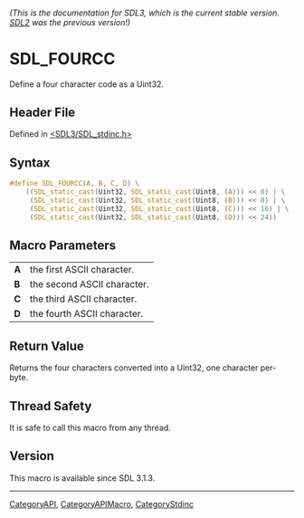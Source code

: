 ###### (This is the documentation for SDL3, which is the current stable version. [SDL2](https://wiki.libsdl.org/SDL2/) was the previous version!)
# SDL_FOURCC

Define a four character code as a Uint32.

## Header File

Defined in [<SDL3/SDL_stdinc.h>](https://github.com/libsdl-org/SDL/blob/main/include/SDL3/SDL_stdinc.h)

## Syntax

```c
#define SDL_FOURCC(A, B, C, D) \
    ((SDL_static_cast(Uint32, SDL_static_cast(Uint8, (A))) << 0) | \
     (SDL_static_cast(Uint32, SDL_static_cast(Uint8, (B))) << 8) | \
     (SDL_static_cast(Uint32, SDL_static_cast(Uint8, (C))) << 16) | \
     (SDL_static_cast(Uint32, SDL_static_cast(Uint8, (D))) << 24))
```

## Macro Parameters

|       |                             |
| ----- | --------------------------- |
| **A** | the first ASCII character.  |
| **B** | the second ASCII character. |
| **C** | the third ASCII character.  |
| **D** | the fourth ASCII character. |

## Return Value

Returns the four characters converted into a Uint32, one character
per-byte.

## Thread Safety

It is safe to call this macro from any thread.

## Version

This macro is available since SDL 3.1.3.

----
[CategoryAPI](CategoryAPI), [CategoryAPIMacro](CategoryAPIMacro), [CategoryStdinc](CategoryStdinc)

